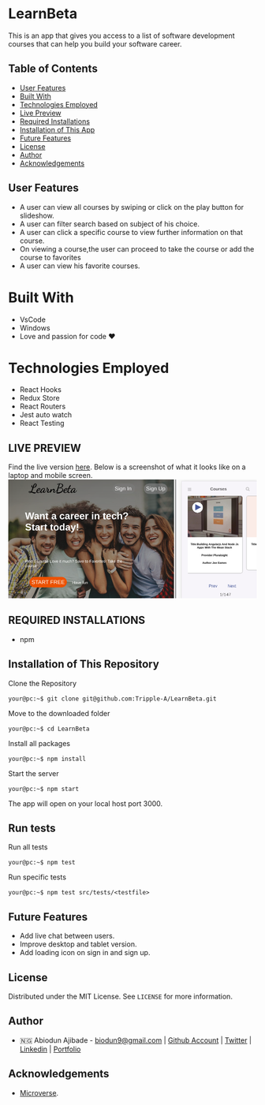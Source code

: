 # LearnBeta

This is an app that gives you access to a list of software development courses that can help you build your software career.

## Table of Contents

* [User Features](#user-features)
* [Built With](#built-with)
* [Technologies Employed](#technologies-employed)
* [Live Preview](#live-preview)
* [Required Installations](#required-installations)
* [Installation of This App](#instalation)
* [Future Features](#future-features)
* [License](#license)
* [Author](#author)
* [Acknowledgements](#acknowledgements)

<!-- User features -->
## User Features
* A user can view all courses by swiping or click on the play button for slideshow.
* A user can filter search based on subject of his choice.
* A user can click a specific course to view further information on that course.
* On viewing a course,the user can proceed to take the course or add the course to favorites
* A user can view his favorite courses.

<!-- BUILT WITH -->
# Built With
* VsCode
* Windows
* Love and passion for code ❤️

<!-- TECHNOLOGIES EMPLOYED -->
# Technologies Employed
* React Hooks
* Redux Store
* React Routers
* Jest auto watch
* React Testing

<!-- LIVE PREVIEW -->
## LIVE PREVIEW
Find the live version [here](https://learnbeta.netlify.app/). Below is a screenshot of what it looks like on a laptop and mobile screen.
![Image](/src/images/proof.png)

<!-- REQUIRED INSTALLATION -->
## REQUIRED INSTALLATIONS
* npm



<!-- INSTALLATION -->
## Installation of This Repository
Clone the Repository

```Shell
your@pc:~$ git clone git@github.com:Tripple-A/LearnBeta.git
```

Move to the downloaded folder

```Shell
your@pc:~$ cd LearnBeta
```

Install all packages

```Shell
your@pc:~$ npm install
```

Start the server

```Shell
your@pc:~$ npm start
```
          
The app will open on your local host port 3000.

<!-- run tests -->
## Run tests

Run all tests

```Shell
your@pc:~$ npm test
```
Run specific tests

```Shell
your@pc:~$ npm test src/tests/<testfile>
```

<!-- Future features -->
## Future Features
* Add live chat between users.
* Improve desktop and tablet version.
* Add loading icon on sign in and sign up.

## License

Distributed under the MIT License. See `LICENSE` for more information.

<!-- AUTHOR -->
## Author
* 🇳🇬  Abiodun Ajibade - biodun9@gmail.com | [Github Account](https://github.com/Tripple-A) | [Twitter](https://twitter.com/AbiodunAjibade3) | [Linkedin](https://linkedin.com/in/abiodun-ajibade) | [Portfolio](https://abiodun-ajibade.netlify.app)



<!-- ACKNOWLEDGEMENTS -->
## Acknowledgements

* <a href="https://www.microverse.org/"> Microverse</a>.

